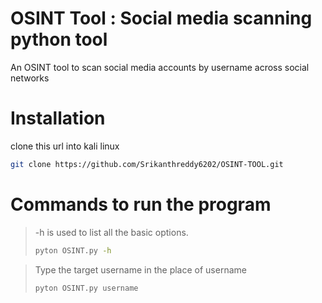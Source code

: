 # OSINT Tool : Social media scanning python tool
   An OSINT tool to scan social media accounts by username across social networks
# Installation
clone this url into kali linux
```sh 
git clone https://github.com/Srikanthreddy6202/OSINT-TOOL.git
```
# Commands to run the program
> -h is used to list all the basic options.
> ```sh
> pyton OSINT.py -h
> ```

> Type the target username in the place of username
> ```sh
> pyton OSINT.py username
> ```





